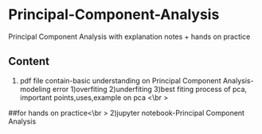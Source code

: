 # Principal-Component-Analysis
Principal Component Analysis with explanation notes + hands on practice 
## Content 
1) pdf file contain-basic understanding on Principal Component Analysis-modeling error 1)overfiting 2)underfiting 3)best fiting process of pca, important points,uses,example on pca <\br >

##for hands on practice<\br >
2)jupyter notebook-Principal Component Analysis
